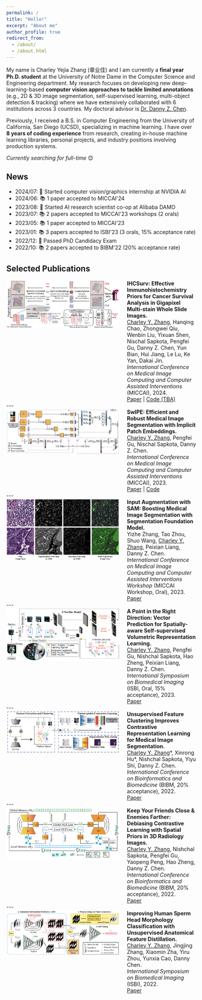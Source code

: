 ```yaml
---
permalink: /
title: "Hello!"
excerpt: "About me"
author_profile: true
redirect_from: 
  - /about/
  - /about.html
---
```



My name is Charley Yejia Zhang (章业佳) and I am currently a **final year Ph.D. student** at the University of Notre Dame in the Computer Science and Engineering department. My research focuses on developing new deep-learning-based **computer vision approaches to tackle limited annotations** (e.g., 2D & 3D image segmentation, self-supervised learning, multi-object detection & tracking) where we have extensively collaborated with 6 institutions across 3 countries. My doctoral advisor is [Dr. Danny Z. Chen](https://engineering.nd.edu/faculty/danny-chen/).

Previously, I received a B.S. in Computer Engineering from the University of California, San Diego (UCSD), specializing in machine learning. I have over **8 years of coding experience** from research, creating in-house machine learning libraries, personal projects, and industry positions involving production systems. 

*Currently searching for full-time* 😊  


News
------
* 2024/07: 💼 Started computer vision/graphics internship at NVIDIA AI
* 2024/06: 📚 1 paper accepted to MICCAI'24
* 2023/08: 💼 Started AI research scientist co-op at Alibaba DAMO
* 2023/07: 📚 2 papers accepted to MICCAI'23 workshops (2 orals)
* 2023/05: 📚 1 paper accepted to MICCAI'23
* 2023/01: 📚 3 papers accepted to ISBI'23 (3 orals, 15% acceptance rate)
* 2022/12: 🎉 Passed PhD Candidacy Exam
* 2022/10: 📚 2 papers accepted to BIBM'22 (20% acceptance rate)


Selected Publications
------

<div style="display:flex;align-items:flex-start;" class="publication-entry">
  <img src="/images/pub_preview_ihcsurv.png" alt="Publication Thumbnail" style="width:300px;height:auto;object-fit:cover;margin-right:20px;">
  <div>
    <strong>IHCSurv: Effective Immunohistochemistry Priors for Cancer Survival Analysis in Gigapixel Multi-stain Whole Slide Images.</strong><br>
    <u>Charley Y. Zhang</u>, Hanqing Chao, Zhongwei Qiu, Wenbin Liu, Yixuan Shen, Nischal Sapkota, Pengfei Gu, Danny Z. Chen, Yun Bian, Hui Jiang, Le Lu, Ke Yan, Dakai Jin.<br>
    <em>International Conference on Medical Image Computing and Computer Assisted Interventions</em> (MICCAI), 2024.<br>
    <a href="https://www.cs.jhu.edu/~lelu/publication/MICCAI2024-0495.pdf" target="_blank">Paper</a> | <a href="https://github.com/charzharr/miccai24-ihcsurv" target="_blank">Code (TBA)</a>
  </div>
</div>
---

<div style="display:flex;align-items:flex-start;" class="publication-entry">
  <img src="/images/pub_preview_swipe.png" alt="Publication Thumbnail" style="width:300px;height:auto;object-fit:cover;margin-right:20px;">
  <div>
    <strong>SwIPE: Efficient and Robust Medical Image Segmentation with Implicit Patch Embeddings.</strong><br>
    <u>Charley Y. Zhang</u>, Pengfei Gu, Nischal Sapkota, Danny Z. Chen.<br>
    <em>International Conference on Medical Image Computing and Computer Assisted Interventions</em> (MICCAI), 2023.<br>
    <a href="https://arxiv.org/abs/2307.12429" target="_blank">Paper</a> | <a href="https://github.com/charzharr/miccai23-swipe-implicit-segmentation" target="_blank">Code</a>
  </div>
</div>
---

<div style="display:flex;align-items:flex-start;" class="publication-entry">
  <img src="/images/pub_preview_sam.png" alt="Publication Thumbnail" style="width:300px;height:auto;object-fit:cover;margin-right:20px;">
  <div>
    <strong>Input Augmentation with SAM: Boosting Medical Image Segmentation with Segmentation Foundation Model.</strong><br>
    Yizhe Zhang, Tao Zhou, Shuo Wang, <u>Charley Y. Zhang</u>, Peixian Liang, Danny Z. Chen.<br>
    <em>International Conference on Medical Image Computing and Computer Assisted Interventions Workshop</em> (MICCAI Workshop, Oral), 2023.<br>
    <a href="https://arxiv.org/abs/2304.11332" target="_blank">Paper</a>
  </div>
</div>
---

<div style="display:flex;align-items:flex-start;" class="publication-entry">
  <img src="/images/pub_preview_vectorpose.png" alt="Publication Thumbnail" style="width:300px;height:auto;object-fit:cover;margin-right:20px;">
  <div>
    <strong>A Point in the Right Direction: Vector Prediction for Spatially-aware Self-supervised Volumetric Representation Learning.</strong><br>
    <u>Charley Y. Zhang</u>, Pengfei Gu, Nishchal Sapkota, Hao Zheng, Peixian Liang, Danny Z. Chen.<br>
    <em>International Symposium on Biomedical Imaging</em> (ISBI, Oral, 15% acceptance), 2023.<br>
    <a href="https://arxiv.org/abs/2211.08533" target="_blank">Paper</a>
  </div>
</div>
---

<div style="display:flex;align-items:flex-start;" class="publication-entry">
  <img src="/images/pub_preview_ufc.png" alt="Publication Thumbnail" style="width:300px;height:auto;object-fit:cover;margin-right:20px;">
  <div>
    <strong>Unsupervised Feature Clustering Improves Contrastive Representation Learning for Medical Image Segmentation.</strong><br>
    <u>Charley Y. Zhang</u>*, Xinrong Hu*, Nishchal Sapkota, Yiyu Shi, Danny Z. Chen.<br>
    <em>International Conference on Bioinformatics and Biomedicine</em> (BIBM, 20% acceptance), 2022.<br>
    <a href="https://arxiv.org/abs/2211.08557" target="_blank">Paper</a>
  </div>
</div>
---

<div style="display:flex;align-items:flex-start;" class="publication-entry">
  <img src="/images/pub_preview_spade.png" alt="Publication Thumbnail" style="width:300px;height:auto;object-fit:cover;margin-right:20px;">
  <div>
    <strong>Keep Your Friends Close & Enemies Farther: Debiasing Contrastive Learning with Spatial Priors in 3D Radiology Images.</strong><br>
    <u>Charley Y. Zhang</u>, Nishchal Sapkota, Pengfei Gu, Yaopeng Peng, Hao Zheng, Danny Z. Chen.<br>
    <em>International Conference on Bioinformatics and Biomedicine</em> (BIBM, 20% acceptance), 2022.<br>
    <a href="https://arxiv.org/abs/2211.08643" target="_blank">Paper</a>
  </div>
</div>
---

<div style="display:flex;align-items:flex-start;" class="publication-entry">
  <img src="/images/pub_preview_sperm.png" alt="Publication Thumbnail" style="width:300px;height:auto;object-fit:cover;margin-right:20px;">
  <div>
    <strong>Improving Human Sperm Head Morphology Classification with Unsupervised Anatomical Feature Distillation.</strong><br>
    <u>Charley Y. Zhang</u>, Jingjing Zhang, Xiaomin Zha, Yiru Zhou, Yunxia Cao, Danny Chen.<br>
    <em>International Symposium on Biomedical Imaging</em> (ISBI), 2022.<br>
    <a href="https://arxiv.org/abs/2202.07191" target="_blank">Paper</a>
  </div>
</div>










